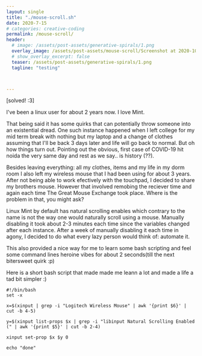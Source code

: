 ```yaml
---
layout: single
title: "./mouse-scroll.sh"
date: 2020-7-15
# categories: creative-coding
permalink: /mouse-scroll/
header:
  # image: /assets/post-assets/generative-spirals/1.png
  overlay_image: /assets/post-assets/mouse-scroll/Screenshot at 2020-10-17 01-45-29.png
  # show_overlay_excerpt: false
  teaser: /assets/post-assets/generative-spirals/1.png
  tagline: "testing"



---
```

[solved! :3]

I've been a linux user for about 2 years now. I love Mint. 

That being said it has some quirks that can potentially throw someone into an existential dread. One such instance happened when I left college for my mid term break with nothing but my laptop and a change of clothes assuming that I'll be back 3 days later and life will go back to normal. But oh how things turn out. Pointing out the obvious, first case of COVID-19 hit noida the very same day and rest as we say.. is history (??).

Besides leaving everything: all my clothes, items and my life in my dorm room I also left my wireless mouse that I had been using for about 3 years. After not being able to work efectively with the touchpad, I decided to share my brothers mouse. However that involved remobing the reciever time and again each time The Great Mouse Exchange took place. Where is the problem in that, you might ask?

Linux Mint by default has natural scrolling enables which contrary to the name is not the way one would naturally scroll using a mouse. Manually disabling it took about 2-3 minutes each time since the variables changed after each instance. After a week of manually disabling it each time in agony, I decided to do what every lazy person would think of: automate it.

This also provided a nice way for me to learn some bash scripting and feel some command lines heroine vibes for about 2 seconds(till the next bitersweet quirk :p) 

Here is a short bash script that made made me leann a lot and made a life a tad bit simpler :)

```
#!/bin/bash
set -x 

x=$(xinput | grep -i "Logitech Wireless Mouse" | awk '{print $6}' | cut -b 4-5)
 
y=$(xinput list-props $x | grep -i "libinput Natural Scrolling Enabled (" | awk '{print $5}' | cut -b 2-4)

xinput set-prop $x $y 0

echo "done"
```